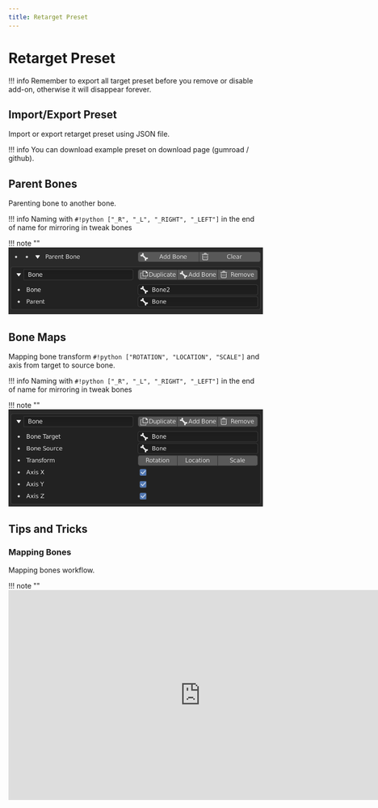```yaml
---
title: Retarget Preset
---
```


# Retarget Preset

!!! info
    Remember to export all target preset before you remove or disable add-on, otherwise it will disappear forever.

## Import/Export Preset

Import or export retarget preset using JSON file.

!!! info
    You can download example preset on download page (gumroad / github).

## Parent Bones

Parenting bone to another bone.

!!! info
    Naming with `#!python ["_R", "_L", "_RIGHT", "_LEFT"]` in the end of name for mirroring in tweak bones

!!! note ""
    ![Parent Bone](../img/retarget-parent-bones.png "Parent Bone")

## Bone Maps

Mapping bone transform `#!python ["ROTATION", "LOCATION", "SCALE"]` and axis from target to source bone.

!!! info
    Naming with `#!python ["_R", "_L", "_RIGHT", "_LEFT"]` in the end of name for mirroring in tweak bones

!!! note ""
    ![Bone Map](../img/retarget-bone-maps.png "Bone Map")

## Tips and Tricks

### Mapping Bones

Mapping bones workflow.

!!! note ""
    <iframe width="760" height="415" src="https://www.youtube.com/embed/RcZeg8BZGBc" frameborder="0" allow="accelerometer; autoplay; encrypted-media; gyroscope; picture-in-picture" allowfullscreen></iframe>
